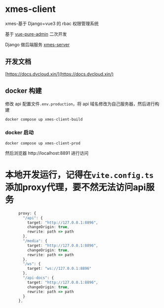 # xmes-client

xmes-基于 Django+vue3 的 rbac 权限管理系统

基于 [vue-pure-admin](https://github.com/pure-admin/vue-pure-admin) 二次开发

Django 做后端服务
[xmes-server](https://github.com/aqxgx/xmes-server)


## 开发文档

[https://docs.dvcloud.xin/](https://docs.dvcloud.xin/)

## docker 构建

修改 api 配置文件`.env.production`，将 api 域名修改为自己服务器，然后进行构建

```shell
docker compose up xmes-client-build
```

### docker 启动

```shell
docker compose up xmes-client-prod
```

然后浏览器 http://localhost:8891 进行访问

# 本地开发运行，记得在`vite.config.ts` 添加proxy代理，要不然无法访问api服务

```ts
      proxy: {
        "/api": {
          target: "http://127.0.0.1:8896",
          changeOrigin: true,
          rewrite: path => path
        },
        "/media": {
          target: "http://127.0.0.1:8896",
          changeOrigin: true,
          rewrite: path => path
        },
        "/ws": {
          target: "ws://127.0.0.1:8896"
        },
        "/api-docs": {
          target: "http://127.0.0.1:8896",
          changeOrigin: true,
          rewrite: path => path
        }
      },
```
